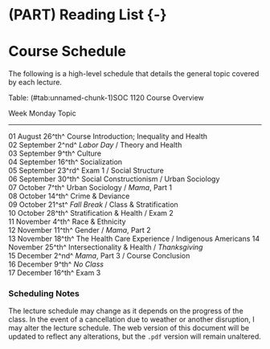 # (PART) Reading List {-}

# Course Schedule

The following is a high-level schedule that details the general topic covered by each lecture.


Table: (\#tab:unnamed-chunk-1)SOC 1120 Course Overview

Week   Monday             Topic                                             
-----  -----------------  --------------------------------------------------
01     August 26^th^      Course Introduction; Inequality and Health        
02     September 2^nd^    *Labor Day* / Theory and Health                   
03     September 9^th^    Culture                                           
04     September 16^th^   Socialization                                     
05     September 23^rd^   Exam 1 / Social Structure                         
06     September 30^th^   Social Constructionism / Urban Sociology          
07     October 7^th^      Urban Sociology / *Mama*, Part 1                  
08     October 14^th^     Crime & Deviance                                  
09     October 21^st^     *Fall Break* / Class & Stratification             
10     October 28^th^     Stratification & Health / Exam 2                  
11     November 4^th^     Race & Ethnicity                                  
12     November 11^th^    Gender / *Mama*, Part 2                           
13     November 18^th^    The Health Care Experience / Indigenous Americans 
14     November 25^th^    Intersectionality & Health / *Thanksgiving*       
15     December 2^nd^     *Mama*, Part 3 / Course Conclusion                
16     December 9^th^     *No Class*                                        
17     December 16^th^    Exam 3                                            

### Scheduling Notes

The lecture schedule may change as it depends on the progress of the class. In the event of a cancellation due to weather or another disruption, I may alter the lecture schedule. The web version of this document will be updated to reflect any alterations, but the `.pdf` version will remain unaltered.
